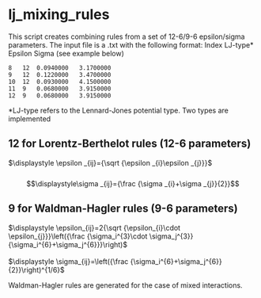 # lj_mixing_rules
This script creates combining rules from a set of 12-6/9-6 epsilon/sigma parameters. The input file is a .txt with the following format: Index LJ-type* Epsilon Sigma (see example below)
```
8	12	0.0940000	3.1700000  
9	12	0.1220000	3.4700000 
10	12	0.0930000	4.1500000 
11	9	0.0680000	3.9150000 
12	9	0.0680000	3.9150000 
```
*LJ-type refers to the Lennard-Jones potential type. Two types are implemented 
 
 ## 12 for Lorentz-Berthelot rules (12-6 parameters)

  $\displaystyle \epsilon _{ij}={\sqrt {\epsilon _{i}\epsilon _{j}}}$ 
  <br />
  <br />
  $$\displaystyle\sigma _{ij}={\frac {\sigma _{i}+\sigma _{j}}{2}}$$

 ## 9 for Waldman-Hagler rules (9-6 parameters)

  $\displaystyle \epsilon_{ij}=2{\sqrt {\epsilon_{i}\cdot \epsilon_{j}}}\left({\frac {\sigma_i^{3}\cdot \sigma_j^{3}}{\sigma_i^{6}+\sigma_j^{6}}}\right)$ 
  <br />
  <br />
  $\displaystyle \sigma_{ij}=\left({\frac {\sigma_i^{6}+\sigma_j^{6}}{2}}\right)^{1/6}$

 
Waldman-Hagler rules are generated for the case of mixed interactions. 

